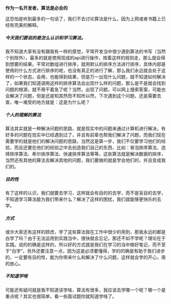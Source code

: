 **作为一名开发者，算法是必会的**

这恐怕是听到最多的一句话了，我们不去讨论算法是什么，因为上网或者书籍上已经有完美的解释。

##### 今天我们要说的是怎么认识和学习算法。

我不知道大家有没有跟我有一样的感觉，平常开发当中很少遇到算法的书写（当然个别除外），最多的就是使用现成的api进行操作，按着这样的规则走，那么就会得到想要的结果。平常对数组进行排序，就用默认的排序方法进行排序，具体内部是使用的什么方式进行排序的呢，也没有真正的进行了解，那么我们永远就会处于这样的一个状态，会用，也能得到结果，但是万一出现什么问题，就不知道如何解决了，如果我们知道调用这样的排序算法会出现什么样的问题，那么是不是就会找到问题的根源，就不用干着急了呢？当然，出现了问题，可以网上搜索答案，可能也会解决了问题，但是还是知其然而不知所以然，下次遇到这个问题，还是需要去查，唯一难受的地方就是：这是为什么呢？



##### 个人的理解的算法

算法其实就是一种解决问题的思路，就是现实中的问题来通过计算机进行解决，有好多的问题在现实中已经遇到过了，并且有前辈也帮我们解决了问题，而我们现在需要学的就是他们的解决问题的思路，当然这是第一步，我们不仅要学习他们的经验，而且还要在他们的经验之中去创造我们自己的东西，比如：冒泡排序算法、选择排序算法、希尔排序算法、快速排序算法等等，这些算法就是解决数据的排序，当然还有其他的算法去解决其他的问题，我们要做的就是学会他们的，并且变成我们的。



##### 目的性

有了这样的认识，我们就要去学习，这样就会有目的的去学，而不是盲目的去学，不知道学习算法能为我们带来什么？解决了这样的困扰，我们就能够更快乐的去学。



##### 方式

或许大家还有这样的顾虑，学了这些算法我在工作中很少的用到，那我永远的都是白学了吗？由于无法运用到实践当中，很快就会忘记，那还不如不学呢？理论在于实践。说的的确是这样的，所以好的方式就是我们在学习的当中做好笔记，而不至于“白学”，另外还要注意一点，因为这是必须要懂得，学的的确是有助于我们进步的，一定要有目的性，能为你带来什么和解决了什么问题，这样就会学的开心，用的放心。



##### 不知道学啥

可能还有疑问就是我不知道该学啥，算法有很多，我应该去学哪一个呢？哪一个是重点呢？其实也很简单，看一些面试题你就知道学啥了。